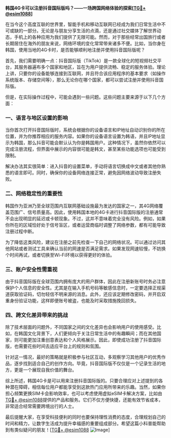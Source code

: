 **韩国4G卡可以注册抖音国际版吗？——一场跨国网络体验的探索[[TG💪+ @esim1088](https://t.me/s/esim1088)]**

在当今这个高度互联的世界里，智能手机和移动互联网已经成为我们日常生活中不可或缺的一部分。无论是与朋友分享生活的点滴，还是通过社交媒体了解世界动态，手机上的各种应用为我们提供了无限可能。然而，对于那些经常出国旅行或者长期居住在海外的朋友来说，网络环境的变化常常带来诸多不便。比如，当你身在韩国，使用当地的4G卡时，是否能够顺利地注册并使用抖音国际版呢？

首先，我们需要明确一点：抖音国际版（TikTok）是一款全球化的短视频社交平台，其服务器遍布多个国家和地区，旨在为用户提供流畅、稳定的服务体验。理论上讲，只要你的设备能够连接到互联网，并且符合该应用程序的基本要求（如操作系统版本、存储空间等），那么无论你在哪个国家，都可以尝试注册并使用抖音国际版。

但是，在实际操作过程中，可能会遇到一些问题。这些问题主要来源于以下几个方面：

### 一、语言与地区设置的影响

当你首次打开抖音国际版时，系统会根据你的设备语言和IP地址自动识别你的所在位置，并为你推荐相应的服务内容。如果你的设备语言设置为韩语，并且IP地址显示为韩国，那么抖音可能会默认认为你是韩国用户。这种情况下，虽然你依然可以完成注册流程，但界面中展示的内容很可能是韩文，甚至某些功能选项也可能受到限制。

解决办法其实很简单：进入抖音的设置菜单，手动将语言切换成中文或者其他你熟悉的语言即可。同时，确保你的设备网络连接正常，避免因网络波动导致注册失败。

### 二、网络稳定性的重要性

韩国作为亚洲乃至全球范围内互联网基础设施最为发达的国家之一，其4G网络覆盖范围广、信号质量高。因此，使用韩国本地的4G卡进行抖音国际版的注册通常不会出现明显的延迟或卡顿现象。不过，这并不意味着完全没有风险。例如，如果你所在的区域恰好处于信号盲区，或者运营商临时调整了网络参数，都有可能导致注册过程中断。

为了降低这类风险，建议在注册之前先检查一下自己的网络状况。可以通过访问其他网站或者测试工具来确认当前的网速是否满足需求。如果发现网速较慢，不妨换个时间再试，或者切换至Wi-Fi环境以获得更好的体验。

### 三、账户安全性需重视

由于抖音国际版在全球范围内拥有庞大的用户群体，因此在注册新账号时务必注意保护个人信息的安全性。尤其是在输入手机号码等敏感信息时，一定要选择正规渠道获取验证码，切勿轻信不明来源的消息。此外，还应该定期修改密码，并开启双重身份验证功能，这样即便账号被盗，也能及时采取措施挽回损失。

### 四、跨文化差异带来的挑战

除了技术层面的问题外，不同国家之间的文化差异也会影响用户的使用感受。比如，在韩国文化背景下，人们更倾向于关注日常生活中的有趣瞬间；而在其他国家，则可能更加注重创意表达和个人风格展示。因此，即使成功注册了抖音国际版，也需要花些时间去适应平台上的规则和氛围。

针对这一情况，最好的策略就是积极参与社区互动，多观察学习其他用户的优秀作品，逐步找到适合自己的创作方向。毕竟，抖音国际版不仅仅是一个记录生活的地方，更是一个展现自我价值的舞台。

综上所述，韩国4G卡是可以用来注册抖音国际版的。只要合理应对上述提到的各种潜在障碍，相信每位用户都能享受到这款热门应用所带来的乐趣。当然，如果你担心频繁更换SIM卡会影响效率，也可以考虑使用虚拟eSIM卡解决方案，比如由[TG💪+ @esim1088](https://t.me/s/esim1088)提供的产品和服务。它们不仅方便快捷，还能有效节省成本，非常适合经常需要跨境出行的人士。

最后提醒大家，在享受科技便利的同时也要保持理性消费的态度，合理规划自己的时间和精力，让数字生活成为提升幸福感的重要组成部分。希望这篇小科普能帮助到有类似疑问的朋友！[[TG💪+ @esim1088](https://t.me/s/esim1088) ![Image](https://i.postimg.cc/4NQfJmqS/Snipaste-2025-05-13-00-14-12.png)]